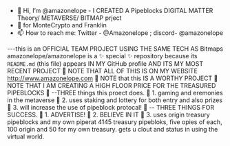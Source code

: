 - 👋 Hi, I’m @amazonelope - I CREATED A Pipeblocks DIGITAL MATTER Theory/ METAVERSE/ BITMAP prject
- 👀 for MonteCrypto and Franklin
- 📫 How to reach me: Twitter - @Amazonelope ; discord- @amazonelope

---this is an OFFICIAL TEAM PROJECT USING THE SAME TECH AS Bitmaps
amazonelope/amazonelope is a ✨ special ✨ repository because its `README.md` (this file) appears IN MY GitHub profile  AND ITS MY MOST RECENT PROJECT
 👀 NOTE THAT ALL OF THIS IS ON MY WEBSITE http://www.amazonelope.com
👀  NOTE that this IS A WORTHY PROJECT
👀  NOTE THAT I AM CREATING A HIGH FLOOR PRICE FOR THE TREASURED PIPEBLOCKS
 👀 --THREE things this proect does.
👀   1. gaming and eremonies in the metaverse
👀    2. uses staking and lottery for both entry and also prizes
 👀    3. will increase the use of pipeblock protocal!
👀  -- THREE THINGS  FOR SUCCESS.
👀       1. ADVERTISE! 
 👀       2. BELIEVE IN IT
👀         3. uses origin treasury pipeblocks and my own piperat 4145 treasury pipebloks, five opies of each, 100 origin and 50 for my own treasury. gets u clout and status in using the virtual world.
